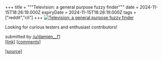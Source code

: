 +++
title = """Television: a general purpose fuzzy finder"""
date = 2024-11-15T18:26:19.000Z
expiryDate = 2024-11-15T18:26:19.000Z
tags = ["reddit","cli"]
+++
[![Television: a general purpose fuzzy finder](https://external-preview.redd.it/PJuhaKJC28o75al6KiSSd5L7r9aYf4zmwQgD0Iy5NvM.jpg?width=640&crop=smart&auto=webp&s=3cf249ebb161c3b5c60000fb2bd07aaaaecc4209 "Television: a general purpose fuzzy finder")](https://www.reddit.com/r/commandline/comments/1gs320j/television_a_general_purpose_fuzzy_finder/)

Looking for curious testers and enthusiast contributors!

submitted by [/u/damien\_\_f1](https://www.reddit.com/user/damien__f1)  
[\[link\]](https://github.com/alexpasmantier/television) [\[comments\]](https://www.reddit.com/r/commandline/comments/1gs320j/television_a_general_purpose_fuzzy_finder/)

[[source]](https://www.reddit.com/r/commandline/comments/1gs320j/television_a_general_purpose_fuzzy_finder/)
